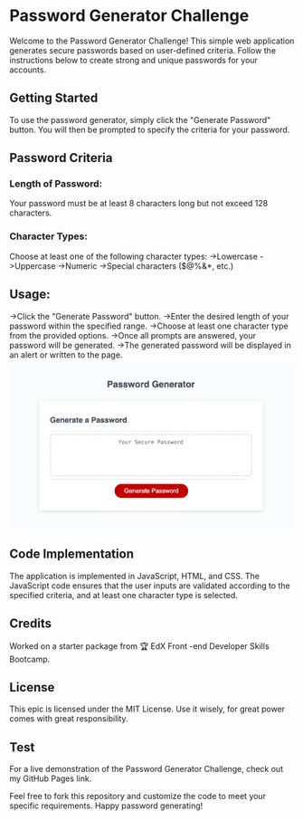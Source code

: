 # Password Generator Challenge

Welcome to the Password Generator Challenge! This simple web application generates secure passwords based on user-defined criteria. Follow the instructions below to create strong and unique passwords for your accounts.

## Getting Started

To use the password generator, simply click the "Generate Password" button. You will then be prompted to specify the criteria for your password.

## Password Criteria

### Length of Password:
Your password must be at least 8 characters long but not exceed 128 characters.
### Character Types:
Choose at least one of the following character types:
->Lowercase
->Uppercase
->Numeric
->Special characters ($@%&*, etc.)

## Usage:
->Click the "Generate Password" button.
->Enter the desired length of your password within the specified range.
->Choose at least one character type from the provided options.
->Once all prompts are answered, your password will be generated.
->The generated password will be displayed in an alert or written to the page.

![screen](https://github.com/kamilawroblewska/Password-generator/blob/main/passwordgeneratorscreen.png?raw=true)

## Code Implementation

The application is implemented in JavaScript, HTML, and CSS. The JavaScript code ensures that the user inputs are validated according to the specified criteria, and at least one character type is selected.

## Credits

Worked on a starter package from 🏆 EdX Front -end Developer Skills Bootcamp. 

## License

This epic is licensed under the MIT License. Use it wisely, for great power comes with great responsibility.

## Test

For a live demonstration of the Password Generator Challenge, check out my GitHub Pages link.

Feel free to fork this repository and customize the code to meet your specific requirements. Happy password generating!
